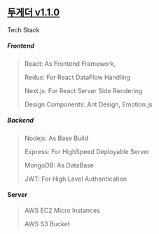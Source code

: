 








## [투게더 v1.1.0](http://www.toogether.ml) 



Tech Stack
##### Frontend 
> React: As Frontend Framework,
> 
>Redux: For React DataFlow Handling
> 
>Next.js: For React Server Side Rendering
> 
>Design Components: Ant Design, Emotion.js
> 
##### Backend 
>Nodejs: As Base Build 
> 
>Express: For HighSpeed Deployable Server
> 
>MongoDB: As DataBase
> 
>JWT: For High Level Authentication
#### Server
>AWS EC2 Micro Instances
> 
>AWS S3 Bucket

